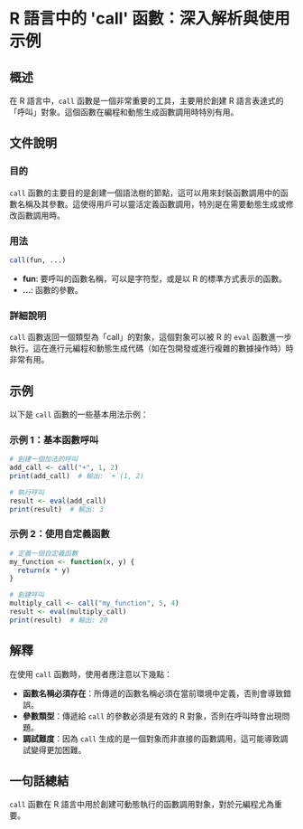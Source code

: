 <!--
Meta Description: # R 語言中的 'call' 函數：深入解析與使用示例 ## 概述 在 R 語言中，`call` 函數是一個非常重要的工具，主要用於創建 R 語言表達式的「呼叫」對象。這個函數在編程和動態生成函數調用時特別有用。 ## 文件說明 ### 目的 `call` 函數的主要目的是創建一個語法樹的節點，這...
Meta Keywords: call, result, eval, add_call, print
-->

# R 語言中的 'call' 函數：深入解析與使用示例

## 概述
在 R 語言中，`call` 函數是一個非常重要的工具，主要用於創建 R 語言表達式的「呼叫」對象。這個函數在編程和動態生成函數調用時特別有用。

## 文件說明
### 目的
`call` 函數的主要目的是創建一個語法樹的節點，這可以用來封裝函數調用中的函數名稱及其參數。這使得用戶可以靈活定義函數調用，特別是在需要動態生成或修改函數調用時。

### 用法
```R
call(fun, ...)
```
- **fun**: 要呼叫的函數名稱，可以是字符型，或是以 R 的標準方式表示的函數。
- **...**: 函數的參數。

### 詳細說明
`call` 函數返回一個類型為「call」的對象，這個對象可以被 R 的 `eval` 函數進一步執行。這在進行元編程和動態生成代碼（如在包開發或進行複雜的數據操作時）時非常有用。

## 示例
以下是 `call` 函數的一些基本用法示例：

### 示例 1：基本函數呼叫
```R
# 創建一個加法的呼叫
add_call <- call("+", 1, 2)
print(add_call)  # 輸出: `+`(1, 2)

# 執行呼叫
result <- eval(add_call)
print(result)  # 輸出: 3
```

### 示例 2：使用自定義函數
```R
# 定義一個自定義函數
my_function <- function(x, y) {
  return(x * y)
}

# 創建呼叫
multiply_call <- call("my_function", 5, 4)
result <- eval(multiply_call)
print(result)  # 輸出: 20
```

## 解釋
在使用 `call` 函數時，使用者應注意以下幾點：
- **函數名稱必須存在**：所傳遞的函數名稱必須在當前環境中定義，否則會導致錯誤。
- **參數類型**：傳遞給 `call` 的參數必須是有效的 R 對象，否則在呼叫時會出現問題。
- **調試難度**：因為 `call` 生成的是一個對象而非直接的函數調用，這可能導致調試變得更加困難。

## 一句話總結
`call` 函數在 R 語言中用於創建可動態執行的函數調用對象，對於元編程尤為重要。
